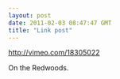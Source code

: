 ```yaml
---
layout: post
date: 2011-02-03 08:47:47 GMT
title: "Link post"
---
```

<http://vimeo.com/18305022>

On the Redwoods.